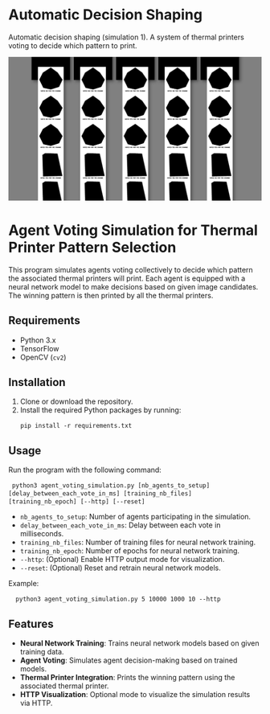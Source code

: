 # Automatic Decision Shaping
Automatic decision shaping (simulation 1). A system of thermal printers voting to decide which pattern to print.

![screenshot of the simulation](https://raw.githubusercontent.com/olivain/AutomaticDecisionShaping/main/Screenshot%20from%202024-04-23%2015-03-02.png)

# Agent Voting Simulation for Thermal Printer Pattern Selection
This program simulates agents voting collectively to decide which pattern the associated thermal printers will print. Each agent is equipped with a neural network model to make decisions based on given image candidates. The winning pattern is then printed by all the thermal printers.

## Requirements

- Python 3.x
- TensorFlow
- OpenCV (`cv2`)

## Installation

1. Clone or download the repository.
2. Install the required Python packages by running:
    ```
    pip install -r requirements.txt
    ```

## Usage

Run the program with the following command:
   ```
    python3 agent_voting_simulation.py [nb_agents_to_setup] [delay_between_each_vote_in_ms] [training_nb_files] [training_nb_epoch] [--http] [--reset]
   ```
- `nb_agents_to_setup`: Number of agents participating in the simulation.
- `delay_between_each_vote_in_ms`: Delay between each vote in milliseconds.
- `training_nb_files`: Number of training files for neural network training.
- `training_nb_epoch`: Number of epochs for neural network training.
- `--http`: (Optional) Enable HTTP output mode for visualization.
- `--reset`: (Optional) Reset and retrain neural network models.

Example:
  ```
    python3 agent_voting_simulation.py 5 10000 1000 10 --http
  ```

## Features

- **Neural Network Training**: Trains neural network models based on given training data.
- **Agent Voting**: Simulates agent decision-making based on trained models.
- **Thermal Printer Integration**: Prints the winning pattern using the associated thermal printer.
- **HTTP Visualization**: Optional mode to visualize the simulation results via HTTP.

